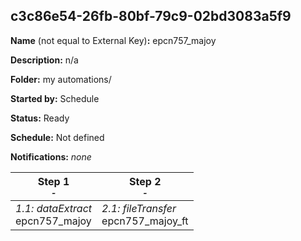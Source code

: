 ## c3c86e54-26fb-80bf-79c9-02bd3083a5f9

**Name** (not equal to External Key)**:** epcn757_majoy

**Description:** n/a

**Folder:** my automations/

**Started by:** Schedule

**Status:** Ready

**Schedule:** Not defined

**Notifications:** _none_


| Step 1<br>_<small>-</small>_ | Step 2<br>_<small>-</small>_ |
| --- | --- |
| _1.1: dataExtract_<br>epcn757_majoy | _2.1: fileTransfer_<br>epcn757_majoy_ft |
